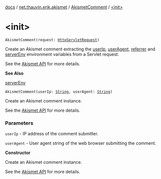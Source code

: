 [docs](../../index.md) / [net.thauvin.erik.akismet](../index.md) / [AkismetComment](index.md) / [&lt;init&gt;](./-init-.md)

# &lt;init&gt;

`AkismetComment(request: `[`HttpServletRequest`](https://javaee.github.io/javaee-spec/javadocs/javax/servlet/http/HttpServletRequest.html)`)`

Create an Akismet comment extracting the [userIp](user-ip.md), [userAgent](user-agent.md), [referrer](referrer.md) and [serverEnv](server-env.md) environment variables
from a Servlet request.

See the
[Akismet API](https://akismet.com/development/api/#comment-check) for more details.

**See Also**

[serverEnv](server-env.md)

`AkismetComment(userIp: `[`String`](https://kotlinlang.org/api/latest/jvm/stdlib/kotlin/-string/index.html)`, userAgent: `[`String`](https://kotlinlang.org/api/latest/jvm/stdlib/kotlin/-string/index.html)`)`

Create an Akismet comment instance.

See the [Akismet API](https://akismet.com/development/api/#comment-check) for more details.

### Parameters

`userIp` - IP address of the comment submitter.

`userAgent` - User agent string of the web browser submitting the comment.

**Constructor**

Create an Akismet comment instance.



See the [Akismet API](https://akismet.com/development/api/#comment-check) for more details.

